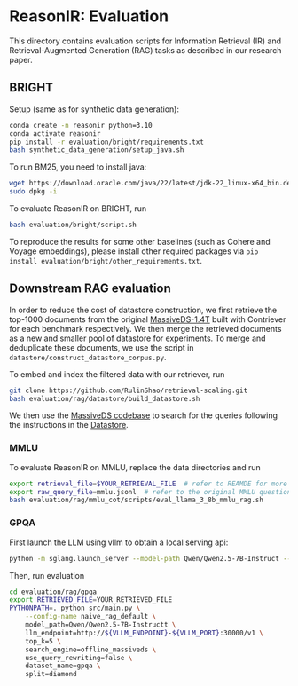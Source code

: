# ReasonIR: Evaluation

This directory contains evaluation scripts for Information Retrieval (IR) and Retrieval-Augmented Generation (RAG) tasks as described in our research paper.


## BRIGHT

Setup (same as for synthetic data generation):
```bash
conda create -n reasonir python=3.10
conda activate reasonir
pip install -r evaluation/bright/requirements.txt
bash synthetic_data_generation/setup_java.sh
```

To run BM25, you need to install java:
```bash
wget https://download.oracle.com/java/22/latest/jdk-22_linux-x64_bin.deb
sudo dpkg -i
```

To evaluate ReasonIR on BRIGHT, run
```bash
bash evaluation/bright/script.sh
```

To reproduce the results for some other baselines (such as Cohere and Voyage embeddings), please install other required packages via `pip install evaluation/bright/other_requirements.txt`.


## Downstream RAG evaluation

In order to reduce the cost of datastore construction, we first retrieve the top-1000 documents from the original [MassiveDS-1.4T](https://arxiv.org/abs/2407.12854) built with Contriever for each benchmark respectively. We then merge the retrieved documents as a new and smaller pool of datastore for experiments. To merge and deduplicate these documents, we use the script in `datastore/construct_datastore_corpus.py`.


To embed and index the filtered data with our retriever, run
```bash
git clone https://github.com/RulinShao/retrieval-scaling.git
bash evaluation/rag/datastore/build_datastore.sh
```
We then use the [MassiveDS codebase](https://github.com/RulinShao/retrieval-scaling) to search for the queries following the instructions in the [Datastore](#datastore).



### MMLU

To evaluate ReasonIR on MMLU, replace the data directories and run 
```bash
export retrieval_file=$YOUR_RETRIEVAL_FILE  # refer to REAMDE for more details
export raw_query_file=mmlu.jsonl  # refer to the original MMLU questions used for retrieval
bash evaluation/rag/mmlu_cot/scripts/eval_llama_3_8b_mmlu_rag.sh
```

### GPQA

First launch the LLM using vllm to obtain a local serving api:
```bash
python -m sglang.launch_server --model-path Qwen/Qwen2.5-7B-Instruct --disable-cuda-graph --tp 1 --host 0.0.0.0
```

Then, run evaluation
```bash
cd evaluation/rag/gpqa
export RETRIEVED_FILE=YOUR_RETRIEVED_FILE
PYTHONPATH=. python src/main.py \
    --config-name naive_rag_default \
    model_path=Qwen/Qwen2.5-7B-Instructt \
    llm_endpoint=http://${VLLM_ENDPOINT}-${VLLM_PORT}:30000/v1 \
    top_k=5 \
    search_engine=offline_massiveds \
    use_query_rewriting=false \
    dataset_name=gpqa \
    split=diamond
```
